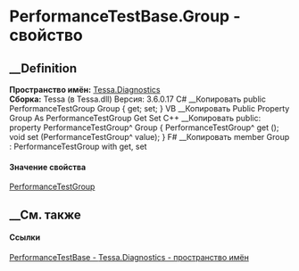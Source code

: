 # PerformanceTestBase.Group - свойство
##  __Definition
 **Пространство имён:** [Tessa.Diagnostics](N_Tessa_Diagnostics.htm)  
 **Сборка:** Tessa (в Tessa.dll) Версия: 3.6.0.17
C# __Копировать
     public PerformanceTestGroup Group { get; set; }
VB __Копировать
     Public Property Group As PerformanceTestGroup
    	Get
    	Set
C++ __Копировать
     public:
    property PerformanceTestGroup^ Group {
    	PerformanceTestGroup^ get ();
    	void set (PerformanceTestGroup^ value);
    }
F# __Копировать
     member Group : PerformanceTestGroup with get, set
#### Значение свойства
[PerformanceTestGroup](T_Tessa_Diagnostics_PerformanceTestGroup.htm)
##  __См. также
#### Ссылки
[PerformanceTestBase - ](T_Tessa_Diagnostics_PerformanceTestBase.htm)
[Tessa.Diagnostics - пространство имён](N_Tessa_Diagnostics.htm)
